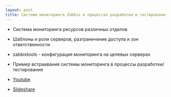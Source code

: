 ```yaml
---
layout: post
title: Система мониторинга Zabbix в процессах разработки и тестирования
---
```

- Система мониторинга ресурсов различных отделов
- Шаблоны и роли серверов, разграничение доступа и зон ответственности
- zabbixtools - конфигурация мониторинга на целевых серверах
- Пример встраивания системы мониторинга в процессы разработки/тестирования


- [Youtube](https://www.youtube.com/watch?v=N_v2TIlGr_0)
- [Slideshare](http://www.slideshare.net/phdays/zabbix-67168607)
